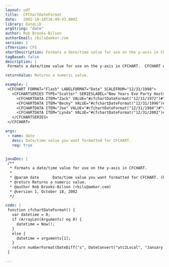 ```yaml
---
layout: udf
title:  CFChartDateFormat
date:   2002-10-18T16:49:43.000Z
library: DateLib
argString: "date"
author: Rob Brooks-Bilson
authorEmail: rbils@amkor.com
version: 1
cfVersion: CF5
shortDescription: Formats a date/time value for use on the y-axis in CFCHART.
tagBased: false
description: |
 Formats a date/time value for use on the y-axis in CFCHART.  CFCHART expects date/time values in epoch seconds, adjusted to UTC offset, and multiplied by 1000.  Very strange, but it works.

returnValue: Returns a numeric value.

example: |
 <CFCHART FORMAT="Flash" LABELFORMAT="Date" SCALEFROM="12/31/1998">
   <CFCHARTSERIES TYPE="Scatter" SERIESLABEL="New Years Eve Party Hosts">
     <CFCHARTDATA ITEM="Zack" VALUE="#cfchartDateFormat("12/31/1972")#">
     <CFCHARTDATA ITEM="Becky" VALUE="#cfchartDateFormat("12/31/1996")#">
     <CFCHARTDATA ITEM="Joe" VALUE="#cfchartDateFormat("12/31/1984")#">
     <CFCHARTDATA ITEM="Lynda" VALUE="#cfchartDateFormat("12/31/2002")#">    
   </CFCHARTSERIES>
 </CFCHART>

args:
 - name: date
   desc: Date/time value you want formatted for CFCHART.
   req: true


javaDoc: |
 /**
  * Formats a date/time value for use on the y-axis in CFCHART.
  * 
  * @param date      Date/time value you want formatted for CFCHART. (Required)
  * @return Returns a numeric value. 
  * @author Rob Brooks-Bilson (rbils@amkor.com) 
  * @version 1, October 18, 2002 
  */

code: |
 function cfchartDateFormat() {
   var datetime = 0;
   if (ArrayLen(Arguments) eq 0) {
     datetime = Now();
   }
   else {
     datetime = arguments[1];
   }
   return numberFormat(DateDiff("s", DateConvert("utc2Local", "January 1 1970 00:00"), datetime) * 1000);
 }

---
```


